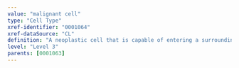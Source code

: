 ```yaml
---
value: "malignant cell"
type: "Cell Type"
xref-identifier: "0001064"
xref-dataSource: "CL"
definition: "A neoplastic cell that is capable of entering a surrounding tissue|https://github.com/obophenotype/cell-ontology/issues/448"
level: "Level 3"
parents: [0001063]
---
```

